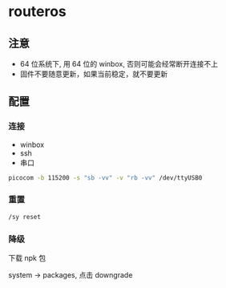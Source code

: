 # routeros

## 注意

- 64 位系统下, 用 64 位的 winbox, 否则可能会经常断开连接不上
- 固件不要随意更新，如果当前稳定，就不要更新

## 配置

### 连接

- winbox
- ssh
- 串口

```sh
picocom -b 115200 -s "sb -vv" -v "rb -vv" /dev/ttyUSB0
```

### 重置

```sh
/sy reset
```

### 降级

下载 npk 包

system -> packages, 点击 downgrade
